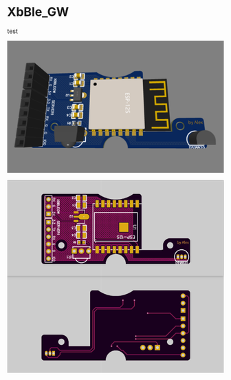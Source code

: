 # XbBle_GW
test


![image](Img/Snipaste_2021-08-05_15-34-15.png)


![image](Img/Snipaste_2021-08-05_15-33-13.png)

